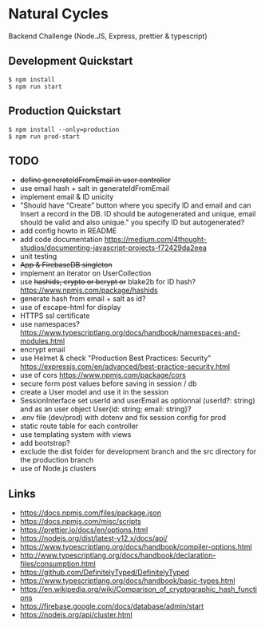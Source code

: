 # Natural Cycles

Backend Challenge (Node.JS, Express, prettier & typescript)

## Development Quickstart

```
$ npm install
$ npm run start
```

## Production Quickstart

```
$ npm install --only=production
$ npm run prod-start
```

## TODO

- ~~define generateIdFromEmail in user controller~~
- use email hash + salt in generateIdFromEmail
- implement email & ID unicity
- "Should have “Create” button where you specify ID and email and can Insert a record in the DB. ID should be autogenerated and unique, email should be valid and also unique." you specify ID but autogenerated?
- add config howto in README
- add code documentation https://medium.com/4thought-studios/documenting-javascript-projects-f72429da2eea
- unit testing
- ~~App & FirebaseDB singleton~~
- implement an iterator on UserCollection
- use ~~hashids, crypto or bcrypt or~~ blake2b for ID hash? https://www.npmjs.com/package/hashids
- generate hash from email + salt as id?
- use of escape-html for display
- HTTPS ssl certificate
- use namespaces? https://www.typescriptlang.org/docs/handbook/namespaces-and-modules.html
- encrypt email
- use Helmet & check "Production Best Practices: Security" https://expressjs.com/en/advanced/best-practice-security.html
- use of cors https://www.npmjs.com/package/cors
- secure form post values before saving in session / db
- create a User model and use it in the session
- SessionInterface set userId and userEmail as optionnal (userId?: string) and as an user object User{id: string; email: string}?
- .env file (dev/prod) with dotenv and fix session config for prod
- static route table for each controller
- use templating system with views
- add bootstrap?
- exclude the dist folder for development branch and the src directory for the production branch
- use of Node.js clusters

## Links

- https://docs.npmjs.com/files/package.json
- https://docs.npmjs.com/misc/scripts
- https://prettier.io/docs/en/options.html
- https://nodejs.org/dist/latest-v12.x/docs/api/
- https://www.typescriptlang.org/docs/handbook/compiler-options.html
- http://www.typescriptlang.org/docs/handbook/declaration-files/consumption.html
- https://github.com/DefinitelyTyped/DefinitelyTyped
- https://www.typescriptlang.org/docs/handbook/basic-types.html
- https://en.wikipedia.org/wiki/Comparison_of_cryptographic_hash_functions
- https://firebase.google.com/docs/database/admin/start
- https://nodejs.org/api/cluster.html
